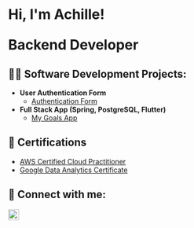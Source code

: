 <h1>Hi, I'm Achille! <br/><p>Backend Developer</p>
<h2>👨‍💻 Software Development Projects:</h2>

- <b>User Authentication Form</b>
  - [Authentication Form](https://github.com/AchilleGrieco/authentication-form)
- <b>Full Stack App (Spring, PostgreSQL, Flutter)</b>
  - [My Goals App](https://github.com/AchilleGrieco/mygoalsapp)


<h2>📝 Certifications</h2>

- [AWS Certified Cloud Practitioner](https://www.credly.com/badges/8e0b8f13-df61-4aca-8979-6eba5735f3b2/public_url)
- [Google Data Analytics Certificate](https://www.credly.com/badges/12890b63-f0bf-420c-aaa5-d9322048bedd/public_url)

<h2>🤝 Connect with me:</h2>

[<img align="left" alt="AchilleGrieco | LinkedIn" width="22px" src="https://cdn.jsdelivr.net/npm/simple-icons@v3/icons/linkedin.svg" />][linkedin]

[linkedin]: https://www.linkedin.com/in/achille-giulio-grieco/

<!--
**AchilleGrieco/AchilleGrieco** is a ✨ _special_ ✨ repository because its `README.md` (this file) appears on your GitHub profile.

Here are some ideas to get you started:

- 🔭 I’m currently working on ...
- 🌱 I’m currently learning ...
- 👯 I’m looking to collaborate on ...
- 🤔 I’m looking for help with ...
- 💬 Ask me about ...
- 📫 How to reach me: ...
- 😄 Pronouns: ...
- ⚡ Fun fact: ...
-->
